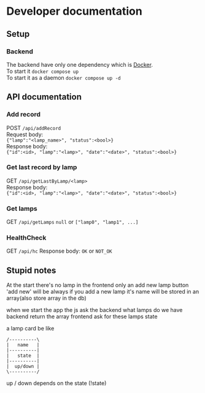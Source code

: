 # Developer documentation

## Setup

### Backend  
The backend have only one dependency which is [Docker](https://www.docker.com/).  
To start it `docker compose up`  
To start it as a daemon `docker compose up -d`  

## API documentation
### Add record
POST `/api/addRecord`  
Request body:  
`{"lamp":"<lamp_name>", "status":<bool>}`  
Response body:  
`{"id":<id>, "lamp":"<lamp>", "date":"<date>", "status":<bool>}`

### Get last record by lamp
GET `/api/getLastByLamp/<lamp>`  
Response body:  
`{"id":<id>, "lamp":"<lamp>", "date":"<date>", "status":<bool>}`

### Get lamps
GET `/api/getLamps`
`null` or `["lamp0", "lamp1", ...]` 

### HealthCheck
GET `/api/hc`
Response body:
`OK` or `NOT_OK`

## Stupid notes
At the start there's no lamp in the frontend only an add new lamp button
'add new' will be always
if you add a new lamp it's name will be stored in an array(also store array in the db)


when we start the app the js ask the backend what lamps do we have
backend return the array
frontend ask for these lamps state

a lamp card be like
```
/----------\
|   name   |
|----------|
|   state  |
|----------|
|  up/down |
\----------/
```
up / down depends on the state (!state)

